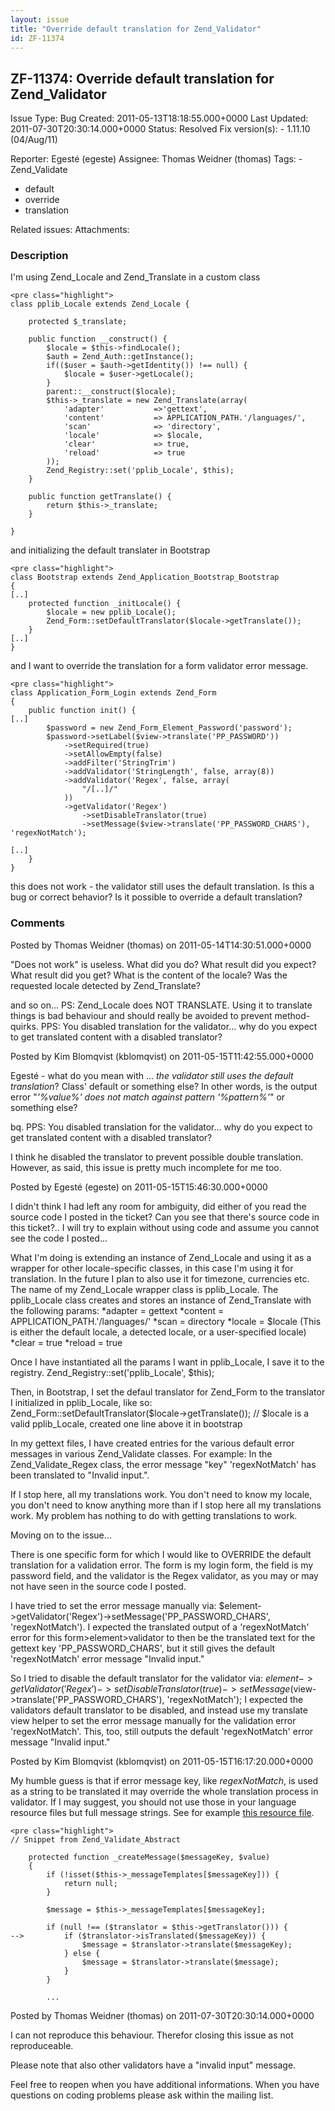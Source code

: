 ```yaml
---
layout: issue
title: "Override default translation for Zend_Validator"
id: ZF-11374
---
```


ZF-11374: Override default translation for Zend\_Validator
----------------------------------------------------------

 Issue Type: Bug Created: 2011-05-13T18:18:55.000+0000 Last Updated: 2011-07-30T20:30:14.000+0000 Status: Resolved Fix version(s): - 1.11.10 (04/Aug/11)
 
 Reporter:  Egesté (egeste)  Assignee:  Thomas Weidner (thomas)  Tags: - Zend\_Validate
- default
- override
- translation
 
 Related issues: 
 Attachments: 
### Description

I'm using Zend\_Locale and Zend\_Translate in a custom class

 
    <pre class="highlight">
    class pplib_Locale extends Zend_Locale {
        
        protected $_translate;
        
        public function __construct() {
            $locale = $this->findLocale();
            $auth = Zend_Auth::getInstance();
            if(($user = $auth->getIdentity()) !== null) {
                $locale = $user->getLocale();
            }
            parent::__construct($locale);
            $this->_translate = new Zend_Translate(array(
                'adapter'           =>'gettext', 
                'content'           => APPLICATION_PATH.'/languages/',
                'scan'              => 'directory',
                'locale'            => $locale,
                'clear'             => true,
                'reload'            => true
            ));
            Zend_Registry::set('pplib_Locale', $this);
        }
        
        public function getTranslate() {
            return $this->_translate;
        }
        
    }


and initializing the default translater in Bootstrap

 
    <pre class="highlight">
    class Bootstrap extends Zend_Application_Bootstrap_Bootstrap
    {
    [..]
        protected function _initLocale() {
            $locale = new pplib_Locale();
            Zend_Form::setDefaultTranslator($locale->getTranslate());
        }
    [..]
    }


and I want to override the translation for a form validator error message.

 
    <pre class="highlight">
    class Application_Form_Login extends Zend_Form
    {
        public function init() {
    [..]
            $password = new Zend_Form_Element_Password('password');
            $password->setLabel($view->translate('PP_PASSWORD'))
                ->setRequired(true)
                ->setAllowEmpty(false)
                ->addFilter('StringTrim')
                ->addValidator('StringLength', false, array(8))
                ->addValidator('Regex', false, array(
                    "/[..]/"
                ))
                ->getValidator('Regex')
                    ->setDisableTranslator(true)
                    ->setMessage($view->translate('PP_PASSWORD_CHARS'), 'regexNotMatch');
            
    [..]
        }   
    }


this does not work - the validator still uses the default translation. Is this a bug or correct behavior? Is it possible to override a default translation?

 

 

### Comments

Posted by Thomas Weidner (thomas) on 2011-05-14T14:30:51.000+0000

"Does not work" is useless. What did you do? What result did you expect? What result did you get? What is the content of the locale? Was the requested locale detected by Zend\_Translate?

and so on... PS: Zend\_Locale does NOT TRANSLATE. Using it to translate things is bad behaviour and should really be avoided to prevent method-quirks. PPS: You disabled translation for the validator... why do you expect to get translated content with a disabled translator?

 

 

Posted by Kim Blomqvist (kblomqvist) on 2011-05-15T11:42:55.000+0000

Egesté - what do you mean with ... _the validator still uses the default translation_? Class' default or something else? In other words, is the output error "_'%value%' does not match against pattern '%pattern%'_" or something else?

bq. PPS: You disabled translation for the validator... why do you expect to get translated content with a disabled translator?

I think he disabled the translator to prevent possible double translation. However, as said, this issue is pretty much incomplete for me too.

 

 

Posted by Egesté (egeste) on 2011-05-15T15:46:30.000+0000

I didn't think I had left any room for ambiguity, did either of you read the source code I posted in the ticket? Can you see that there's source code in this ticket?.. I will try to explain without using code and assume you cannot see the code I posted...

What I'm doing is extending an instance of Zend\_Locale and using it as a wrapper for other locale-specific classes, in this case I'm using it for translation. In the future I plan to also use it for timezone, currencies etc. The name of my Zend\_Locale wrapper class is pplib\_Locale. The pplib\_Locale class creates and stores an instance of Zend\_Translate with the following params: \*adapter = gettext \*content = APPLICATION\_PATH.'/languages/' \*scan = directory \*locale = $locale (This is either the default locale, a detected locale, or a user-specified locale) \*clear = true \*reload = true

Once I have instantiated all the params I want in pplib\_Locale, I save it to the registry. Zend\_Registry::set('pplib\_Locale', $this);

Then, in Bootstrap, I set the defaul translator for Zend\_Form to the translator I initialized in pplib\_Locale, like so: Zend\_Form::setDefaultTranslator($locale->getTranslate()); // $locale is a valid pplib\_Locale, created one line above it in bootstrap

In my gettext files, I have created entries for the various default error messages in various Zend\_Validate classes. For example: In the Zend\_Validate\_Regex class, the error message "key" 'regexNotMatch' has been translated to "Invalid input.".

If I stop here, all my translations work. You don't need to know my locale, you don't need to know anything more than if I stop here all my translations work. My problem has nothing to do with getting translations to work.

Moving on to the issue...

There is one specific form for which I would like to OVERRIDE the default translation for a validation error. The form is my login form, the field is my password field, and the validator is the Regex validator, as you may or may not have seen in the source code I posted.

I have tried to set the error message manually via: $element->getValidator('Regex')->setMessage('PP\_PASSWORD\_CHARS', 'regexNotMatch'). I expected the translated output of a 'regexNotMatch' error for this form>element>validator to then be the translated text for the gettext key 'PP\_PASSWORD\_CHARS', but it still gives the default 'regexNotMatch' error message "Invalid input."

So I tried to disable the default translator for the validator via: $element->getValidator('Regex')->setDisableTranslator(true)->setMessage($view->translate('PP\_PASSWORD\_CHARS'), 'regexNotMatch'); I expected the validators default translator to be disabled, and instead use my translate view helper to set the error message manually for the validation error 'regexNotMatch'. This, too, still outputs the default 'regexNotMatch' error message "Invalid input."

 

 

Posted by Kim Blomqvist (kblomqvist) on 2011-05-15T16:17:20.000+0000

My humble guess is that if error message key, like _regexNotMatch_, is used as a string to be translated it may override the whole translation process in validator. If I may suggest, you should not use those in your language resource files but full message strings. See for example [this resource file](http://framework.zend.com/svn/framework/standard/trunk/resources/languages/en/Zend_Validate.php).

 
    <pre class="highlight">
    // Snippet from Zend_Validate_Abstract
    
        protected function _createMessage($messageKey, $value)
        {
            if (!isset($this->_messageTemplates[$messageKey])) {
                return null;
            }
    
            $message = $this->_messageTemplates[$messageKey];
    
            if (null !== ($translator = $this->getTranslator())) {
    -->         if ($translator->isTranslated($messageKey)) {
                    $message = $translator->translate($messageKey);
                } else {
                    $message = $translator->translate($message);
                }
            }
    
            ...
    


 

 

Posted by Thomas Weidner (thomas) on 2011-07-30T20:30:14.000+0000

I can not reproduce this behaviour. Therefor closing this issue as not reproduceable.

Please note that also other validators have a "invalid input" message.

Feel free to reopen when you have additional informations. When you have questions on coding problems please ask within the mailing list.

 

 